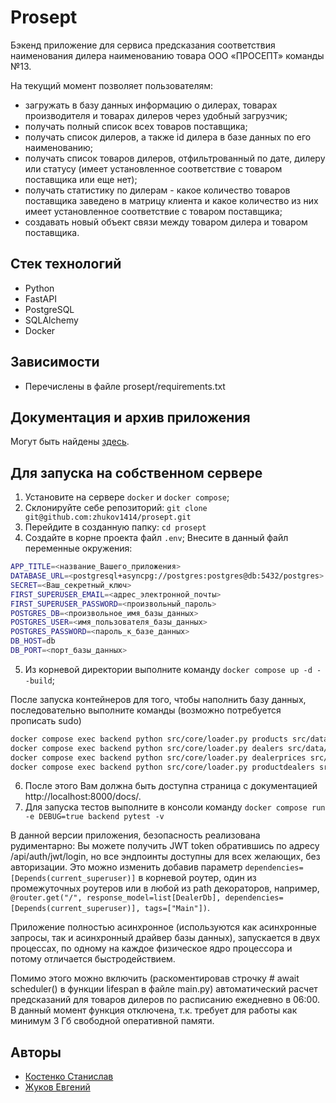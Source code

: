 # Prosept

Бэкенд приложение для сервиса предсказания соответствия наименования дилера наименованию товара ООО «ПРОСЕПТ» команды №13.

На текущий момент позволяет пользователям:

- загружать в базу данных информацию о дилерах, товарах производителя и товарах дилеров через удобный загрузчик;
- получать полный список всех товаров поставщика;
- получать список дилеров, а также id дилера в базе данных по его наименованию;
- получать список товаров дилеров, отфильтрованный по дате, дилеру или статусу (имеет установленное соответствие с товаром поставщика или еще нет);
- получать статистику по дилерам - какое количество товаров поставщика заведено в матрицу клиента и какое количество из них имеет установленное соответствие с товаром поставщика;
- создавать новый объект связи между товаром дилера и товаром поставщика.


## Стек технологий

- Python
- FastAPI
- PostgreSQL
- SQLAlchemy
- Docker

## Зависимости

- Перечислены в файле prosept/requirements.txt

## Документация и архив приложения

Могут быть найдены [здесь](https://drive.google.com/drive/folders/1eP4sx6kz2HKwijyl4_u1GobqCC5bGRhZ?usp=drive_link).

## Для запуска на собственном сервере

1. Установите на сервере `docker` и `docker compose`;
2. Склонируйте себе репозиторий:
   `git clone git@github.com:zhukov1414/prosept.git`
3. Перейдите в созданную папку:
   `cd prosept`
4. Создайте в корне проекта файл `.env`;
   Внесите в данный файл переменные окружения:

```bash
APP_TITLE=<название_Вашего_приложения>
DATABASE_URL=<postgresql+asyncpg://postgres:postgres@db:5432/postgres>
SECRET=<Ваш_секретный_ключ>
FIRST_SUPERUSER_EMAIL=<адрес_электронной_почты>
FIRST_SUPERUSER_PASSWORD=<произвольный_пароль>
POSTGRES_DB=<произвольное_имя_базы_данных>
POSTGRES_USER=<имя_пользователя_базы_данных>
POSTGRES_PASSWORD=<пароль_к_базе_данных>
DB_HOST=db
DB_PORT=<порт_базы_данных>
```

5. Из корневой директории выполните команду `docker compose up -d --build`;

После запуска контейнеров для того, чтобы наполнить базу данных, последовательно выполните команды (возможно потребуется прописать sudo)

```bash
docker compose exec backend python src/core/loader.py products src/data/marketing_product.csv
docker compose exec backend python src/core/loader.py dealers src/data/marketing_dealer.csv
docker compose exec backend python src/core/loader.py dealerprices src/data/marketing_dealerprice.csv
docker compose exec backend python src/core/loader.py productdealers src/data/marketing_productdealerkey.csv
```

6. После этого Вам должна быть доступна страница с документацией http://localhost:8000/docs/.
7. Для запуска тестов выполните в консоли команду `docker compose run -e DEBUG=true backend pytest -v`

В данной версии приложения, безопасность реализована рудиментарно: Вы можете получить JWT token обратившись по адресу /api/auth/jwt/login, но все эндпоинты доступны для всех желающих, без авторизации. Это можно изменить добавив параметр `dependencies=[Depends(current_superuser)]` в корневой роутер, один из промежуточных роутеров или в любой из path декораторов, например, `@router.get("/", response_model=list[DealerDb], dependencies=[Depends(current_superuser)], tags=["Main"])`.

Приложение полностью асинхронное (используются как асинхронные  запросы, так и асинхронный драйвер базы данных), запускается в двух процессах, по одному на каждое физическое ядро процессора и потому отличается быстродействием.

Помимо этого можно включить (раскоментировав строчку # await scheduler() в функции lifespan в файле main.py) автоматический расчет предсказаний для товаров дилеров по расписанию ежедневно в 06:00. В данный момент функция отключена, т.к. требует для работы как минимум 3 Гб свободной оперативной памяти.

## Авторы

- [Костенко Станислав](https://github.com/kubanez-create)
- [Жуков Евгений](https://github.com/zhukov1414)
